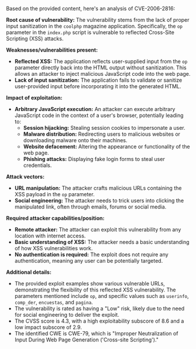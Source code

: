 Based on the provided content, here's an analysis of CVE-2006-2816:

**Root cause of vulnerability:** The vulnerability stems from the lack of proper input sanitization in the `coolphp` magazine application. Specifically, the `op` parameter in the `index.php` script is vulnerable to reflected Cross-Site Scripting (XSS) attacks.

**Weaknesses/vulnerabilities present:**
*   **Reflected XSS:** The application reflects user-supplied input from the `op` parameter directly back into the HTML output without sanitization. This allows an attacker to inject malicious JavaScript code into the web page.
*   **Lack of input sanitization:** The application fails to validate or sanitize user-provided input before incorporating it into the generated HTML.

**Impact of exploitation:**
*   **Arbitrary JavaScript execution:** An attacker can execute arbitrary JavaScript code in the context of a user's browser, potentially leading to:
    *   **Session hijacking:** Stealing session cookies to impersonate a user.
    *   **Malware distribution:** Redirecting users to malicious websites or downloading malware onto their machines.
    *   **Website defacement:** Altering the appearance or functionality of the web page.
    *   **Phishing attacks:** Displaying fake login forms to steal user credentials.

**Attack vectors:**
*   **URL manipulation:** The attacker crafts malicious URLs containing the XSS payload in the `op` parameter.
*   **Social engineering:**  The attacker needs to trick users into clicking the manipulated link, often through emails, forums or social media.

**Required attacker capabilities/position:**
*   **Remote attacker:** The attacker can exploit this vulnerability from any location with internet access.
*   **Basic understanding of XSS:** The attacker needs a basic understanding of how XSS vulnerabilities work.
*   **No authentication is required:** The exploit does not require any authentication, meaning any user can be potentially targeted.

**Additional details:**
*   The provided exploit examples show various vulnerable URLs, demonstrating the flexibility of this reflected XSS vulnerability. The parameters mentioned include `op`, and specific values such as `userinfo`, `comp_der`, `encuestas`, and `pagina`.
*   The vulnerability is rated as having a "Low" risk, likely due to the need for social engineering to deliver the exploit.
*   The CVSS score is 4.3, with a high exploitability subscore of 8.6 and a low impact subscore of 2.9.
*   The identified CWE is CWE-79, which is "Improper Neutralization of Input During Web Page Generation ('Cross-site Scripting')."